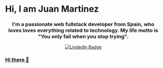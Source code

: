 <div id="header" aligh="center>
  <img src="https://media.giphy.com/media/v1.Y2lkPTc5MGI3NjExaHJlanBlNTQ5d2xxamp1c2lnNjEzaWJpczF3ZGpxazJpMmJ3anJsMyZlcD12MV9pbnRlcm5hbF9naWZfYnlfaWQmY3Q9Zw/wwg1suUiTbCY8H8vIA/giphy-downsized-large.gif"/>
  <h1 aligh="center"> Hi, I am Juan Martinez </h1>
  <h3 align="center"> I'm a passionate web fullstack developer from Spain, who loves loves everything related to technology. My life motto is "You only fail when you stop trying". <h/3>
</div>

<div id="badges" align="center">
  <a href="https://www.linkedin.com/in/juan-manuel-martinez-martinez-3057b35a/">
    <img src="https://img.shields.io/badge/:badgeContent?style=for-the-badge&logo=linkedln&color=green" alt="Lindedln Badge"/>
</div>







### Hi there 👋

<!--
**juan3384/juan3384** is a ✨ _special_ ✨ repository because its `README.md` (this file) appears on your GitHub profile.

Here are some ideas to get you started:

- 🔭 I’m currently working on ...
- 🌱 I’m currently learning ...
- 👯 I’m looking to collaborate on ...
- 🤔 I’m looking for help with ...
- 💬 Ask me about ...
- 📫 How to reach me: ...
- 😄 Pronouns: ...
- ⚡ Fun fact: ...
-->
